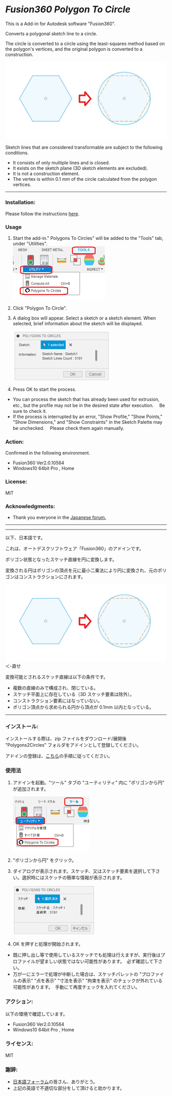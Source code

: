# **_Fusion360 Polygon To Circle_**

This is a Add-in for Autodesk software "Fusion360".

Converts a polygonal sketch line to a circle.

The circle is converted to a circle using the least-squares method based on the polygon's vertices, and the original polygon is converted to a construction.

<img src="./resources/ply2cir.png">

Sketch lines that are considered transformable are subject to the following conditions.

- It consists of only multiple lines and is closed.
- It exists on the sketch plane (3D sketch elements are excluded).
- It is not a construction element.
- The vertex is within 0.1 mm of the circle calculated from the polygon vertices.

---

### Installation:

Please follow the instructions [here](https://knowledge.autodesk.com/support/fusion-360/troubleshooting/caas/sfdcarticles/sfdcarticles/How-to-install-an-ADD-IN-and-Script-in-Fusion-360.html).

### Usage

1. Start the add-in." Polygons To Circles" will be added to the "Tools" tab, under "Utilities".  
   <img src="./resources/cmd_eng.png">

1. Click "Polygon To Circle".

1. A dialog box will appear. Select a sketch or a sketch element. When selected, brief information about the sketch will be displayed.

   <img src="./resources/dialog_eng.png">

1. Press OK to start the process.

- You can process the sketch that has already been used for extrusion, etc., but the profile may not be in the desired state after execution.　 Be sure to check it.
- If the process is interrupted by an error, "Show Profile," "Show Points," "Show Dimensions," and "Show Constraints" in the Sketch Palette may be unchecked.　 Please check them again manually.

### Action:

Confirmed in the following environment.

- Fusion360 Ver2.0.10564
- Windows10 64bit Pro , Home

### License:

MIT

### Acknowledgments:

- Thank you everyone in the [Japanese forum.](https://forums.autodesk.com/t5/fusion-360-ri-ben-yu/bd-p/707)

---

---

以下、日本語です。

これは、オートデスクソフトウェア「Fusion360」のアドインです。

ポリゴン状態となったスケッチ直線を円に変換します。

変換される円はポリゴンの頂点を元に最小二乗法により円に変換され、元のポリゴンはコンストラクションにされます。

<img src="./resources/ply2cir.png">＜-直せ

変換可能とされるスケッチ直線は以下の条件です。

- 複数の直線のみで構成され、閉じている。
- スケッチ平面上に存在している（3D スケッチ要素は除外）。
- コンストラクション要素にはなっていない。
- ポリゴン頂点から求められる円から頂点が 0.1mm 以内となっている。

---

### インストール:

インストールする際は、zip ファイルをダウンロード/展開後 "Polygons2Circles" フォルダをアドインとして登録してください。

アドインの登録は、[こちら](https://kantoku.hatenablog.com/entry/2021/02/15/161734)の手順に従ってください。

### 使用法

1. アドインを起動。"ツール" タブの "ユーティリティ" 内に "ポリゴンから円" が追加されます。

   <img src="./resources/cmd_jpn.png">

1. "ポリゴンから円" をクリック。

1. ダイアログが表示されます。スケッチ、又はスケッチ要素を選択して下さい。選択時にはスケッチの簡単な情報が表示されます。

   <img src="./resources/dialog_jpn.png">

1. OK を押すと処理が開始されます。

- 既に押し出し等で使用しているスケッチでも処理は行えますが、実行後はプロファイルが望ましい状態ではない可能性があります。　必ず確認して下さい。
- 万が一にエラーで処理が中断した場合は、スケッチパレットの "プロファイルの表示" "点を表示" "寸法を表示" "拘束を表示" のチェックが外れている可能性があります。　手動にて再度チェックを入れてください。

### アクション:

以下の環境で確認しています。

- Fusion360 Ver2.0.10564
- Windows10 64bit Pro , Home

### ライセンス:

MIT

### 謝辞:

- [日本語フォーラム](https://forums.autodesk.com/t5/fusion-360-ri-ben-yu/bd-p/707)の皆さん、ありがとう。
- 上記の英語で不適切な部分をして頂けると助かります。
